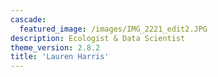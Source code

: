 ```yaml
---
cascade:
  featured_image: /images/IMG_2221_edit2.JPG
description: Ecologist & Data Scientist
theme_version: 2.8.2
title: 'Lauren Harris'
---
```


